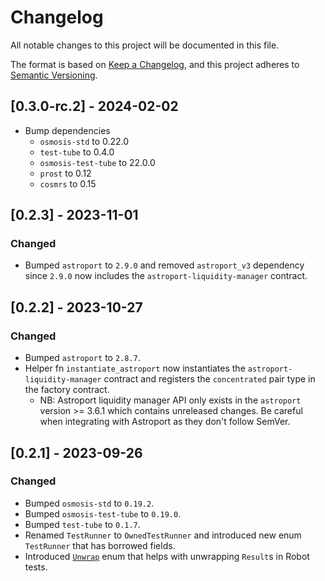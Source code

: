 # Changelog

All notable changes to this project will be documented in this file.

The format is based on [Keep a Changelog](https://keepachangelog.com/en/1.0.0/),
and this project adheres to [Semantic Versioning](https://semver.org/spec/v2.0.0.html).

## [0.3.0-rc.2] - 2024-02-02

- Bump dependencies
  - `osmosis-std` to 0.22.0
  - `test-tube` to 0.4.0
  - `osmosis-test-tube` to 22.0.0
  - `prost` to 0.12
  - `cosmrs` to 0.15

## [0.2.3] - 2023-11-01

### Changed

- Bumped `astroport` to `2.9.0` and removed `astroport_v3` dependency since `2.9.0` now includes the `astroport-liquidity-manager` contract.

## [0.2.2] - 2023-10-27

### Changed

- Bumped `astroport` to `2.8.7`.
- Helper fn `instantiate_astroport` now instantiates the `astroport-liquidity-manager` contract and registers the `concentrated` pair type in the factory contract.
  - NB: Astroport liquidity manager API only exists in the `astroport` version >= 3.6.1 which contains unreleased changes. Be careful when integrating with Astroport as they don't follow SemVer.

## [0.2.1] - 2023-09-26

### Changed

- Bumped `osmosis-std` to `0.19.2`.
- Bumped `osmosis-test-tube` to `0.19.0`.
- Bumped `test-tube` to `0.1.7`.
- Renamed `TestRunner` to `OwnedTestRunner` and introduced new enum `TestRunner` that has borrowed fields.
- Introduced [`Unwrap`](src/helpers.rs) enum that helps with unwrapping `Result`s in Robot tests.
